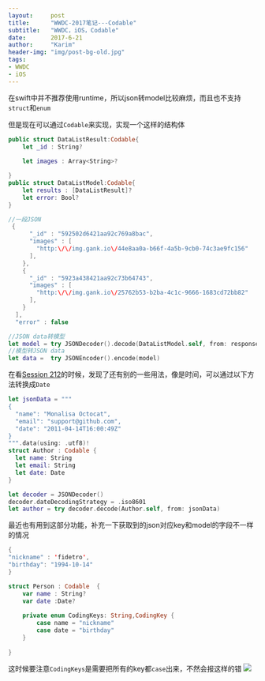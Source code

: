 ```yaml
---
layout:     post
title:      "WWDC-2017笔记---Codable"
subtitle:   "WWDC，iOS，Codable"
date:       2017-6-21
author:     "Karim"
header-img: "img/post-bg-old.jpg"
tags:
- WWDC
- iOS
---
```


在swift中并不推荐使用runtime，所以json转model比较麻烦，而且也不支持`struct`和`enum`

但是现在可以通过`Codable`来实现，实现一个这样的结构体
```swift
public struct DataListResult:Codable{
    let _id : String?
 
    let images : Array<String>?

}
public struct DataListModel:Codable{
    let results : [DataListResult]?
    let error: Bool?
}
```

```swift
//一段JSON
 {
      "_id" : "592502d6421aa92c769a8bac",
      "images" : [
        "http:\/\/img.gank.io\/44e8aa0a-b66f-4a5b-9cb0-74c3ae9fc156"
      ],
    },
    {
      "_id" : "5923a438421aa92c73b64743",
      "images" : [
        "http:\/\/img.gank.io\/25762b53-b2ba-4c1c-9666-1683cd72bb82"
      ],
    }
  ],
  "error" : false
```
```swift
//JSON data转模型
let model = try JSONDecoder().decode(DataListModel.self, from: response.data!) 
//模型转JSON data
let data =  try JSONEncoder().encode(model)
```

在看[Session 212](https://developer.apple.com/videos/play/wwdc2017/212/)的时候，发现了还有别的一些用法，像是时间，可以通过以下方法转换成`Date`
```swift
let jsonData = """
{
  "name": "Monalisa Octocat",
  "email": "support@github.com",
  "date": "2011-04-14T16:00:49Z"
}
""".data(using: .utf8)!
struct Author : Codable {
  let name: String
  let email: String
  let date: Date
}

let decoder = JSONDecoder()
decoder.dateDecodingStrategy = .iso8601
let author = try decoder.decode(Author.self, from: jsonData)
```
最近也有用到这部分功能，补充一下获取到的json对应key和model的字段不一样的情况
```swift
{
"nickname" : 'fidetro',
"birthday": "1994-10-14"
}

struct Person : Codable  {
    var name : String?
    var date :Date?
 
    private enum CodingKeys: String,CodingKey {
        case name = "nickname"
        case date = "birthday"
    }
    
}
```
这时候要注意`CodingKeys`是需要把所有的key都`case`出来，不然会报这样的错
![](http://images.foolishtalk.org/9562042D-2660-49FF-A090-A774C014E6B1.png)

